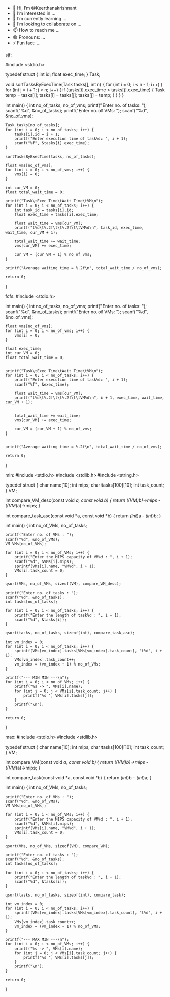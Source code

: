 - 👋 Hi, I’m @Keerthanakrishnant
- 👀 I’m interested in ...
- 🌱 I’m currently learning ...
- 💞️ I’m looking to collaborate on ...
- 📫 How to reach me ...
- 😄 Pronouns: ...
- ⚡ Fun fact: ...

<!---
Keerthanakrishnant/Keerthanakrishnant is a ✨ special ✨ repository because its `README.md` (this file) appears on your GitHub profile.
You can click the Preview link to take a look at your changes.
--->


sjf:

#include <stdio.h>

typedef struct {
    int id;
    float exec_time;
} Task;

void sortTasksByExecTime(Task tasks[], int n) {
    for (int i = 0; i < n - 1; i++) {
        for (int j = i + 1; j < n; j++) {
            if (tasks[i].exec_time > tasks[j].exec_time) {
                Task temp = tasks[i];
                tasks[i] = tasks[j];
                tasks[j] = temp;
            }
        }
    }
}

int main() {
    int no_of_tasks, no_of_vms;
    printf("Enter no. of tasks: ");
    scanf("%d", &no_of_tasks);
    printf("Enter no. of VMs: ");
    scanf("%d", &no_of_vms);

    Task tasks[no_of_tasks];
    for (int i = 0; i < no_of_tasks; i++) {
        tasks[i].id = i + 1;
        printf("Enter execution time of task%d: ", i + 1);
        scanf("%f", &tasks[i].exec_time);
    }

    sortTasksByExecTime(tasks, no_of_tasks);

    float vms[no_of_vms];
    for (int i = 0; i < no_of_vms; i++) {
        vms[i] = 0;
    }

    int cur_VM = 0;
    float total_wait_time = 0;

    printf("Task\tExec Time\tWait Time\tVM\n");
    for (int i = 0; i < no_of_tasks; i++) {
        int task_id = tasks[i].id;
        float exec_time = tasks[i].exec_time;

        float wait_time = vms[cur_VM];
        printf("t%d\t%.2f\t\t%.2f\t\tVM%d\n", task_id, exec_time, wait_time, cur_VM + 1);

        total_wait_time += wait_time;
        vms[cur_VM] += exec_time;

        cur_VM = (cur_VM + 1) % no_of_vms;
    }

    printf("Average waiting time = %.2f\n", total_wait_time / no_of_vms);

    return 0;
}



fcfs:
#include <stdio.h>

int main() {
    int no_of_tasks, no_of_vms;
    printf("Enter no. of tasks: ");
    scanf("%d", &no_of_tasks);
    printf("Enter no. of VMs: ");
    scanf("%d", &no_of_vms);

    float vms[no_of_vms];
    for (int i = 0; i < no_of_vms; i++) {
        vms[i] = 0;
    }

    float exec_time;
    int cur_VM = 0;
    float total_wait_time = 0;

  
    printf("Task\tExec Time\tWait Time\tVM\n");
    for (int i = 0; i < no_of_tasks; i++) {
        printf("Enter execution time of task%d: ", i + 1);
        scanf("%f", &exec_time);

        float wait_time = vms[cur_VM];
        printf("t%d\t%.2f\t\t%.2f\t\tVM%d\n", i + 1, exec_time, wait_time, cur_VM + 1);

       
        total_wait_time += wait_time;
        vms[cur_VM] += exec_time;

        cur_VM = (cur_VM + 1) % no_of_vms;
    }

    
    printf("Average waiting time = %.2f\n", total_wait_time / no_of_vms);

    return 0;
}


min:
#include <stdio.h>
#include <stdlib.h>
#include <string.h>

typedef struct {
    char name[10];
    int mips;
    char tasks[100][10];
    int task_count;
} VM;

int compare_VM_desc(const void *a, const void *b) {
    return ((VM*)b)->mips - ((VM*)a)->mips;
}

int compare_task_asc(const void *a, const void *b) {
    return *(int*)a - *(int*)b;
}

int main() {
    int no_of_VMs, no_of_tasks;

    printf("Enter no. of VMs : ");
    scanf("%d", &no_of_VMs);
    VM VMs[no_of_VMs];

    for (int i = 0; i < no_of_VMs; i++) {
        printf("Enter the MIPS capacity of VM%d : ", i + 1);
        scanf("%d", &VMs[i].mips);
        sprintf(VMs[i].name, "VM%d", i + 1);
        VMs[i].task_count = 0;
    }

    qsort(VMs, no_of_VMs, sizeof(VM), compare_VM_desc);

    printf("Enter no. of tasks : ");
    scanf("%d", &no_of_tasks);
    int tasks[no_of_tasks];

    for (int i = 0; i < no_of_tasks; i++) {
        printf("Enter the length of task%d : ", i + 1);
        scanf("%d", &tasks[i]);
    }

    qsort(tasks, no_of_tasks, sizeof(int), compare_task_asc);

    int vm_index = 0;
    for (int i = 0; i < no_of_tasks; i++) {
        sprintf(VMs[vm_index].tasks[VMs[vm_index].task_count], "t%d", i + 1);
        VMs[vm_index].task_count++;
        vm_index = (vm_index + 1) % no_of_VMs;
    }

    printf("--- MIN MIN ---\n");
    for (int i = 0; i < no_of_VMs; i++) {
        printf("%s -> ", VMs[i].name);
        for (int j = 0; j < VMs[i].task_count; j++) {
            printf("%s ", VMs[i].tasks[j]);
        }
        printf("\n");
    }

    return 0;
}


max:
#include <stdio.h>
#include <stdlib.h>

typedef struct {
    char name[10];
    int mips;
    char tasks[100][10];
    int task_count;
} VM;

int compare_VM(const void *a, const void *b) {
    return ((VM*)b)->mips - ((VM*)a)->mips;
}

int compare_task(const void *a, const void *b) {
    return *(int*)b - *(int*)a;
}

int main() {
    int no_of_VMs, no_of_tasks;

    printf("Enter no. of VMs : ");
    scanf("%d", &no_of_VMs);
    VM VMs[no_of_VMs];

    for (int i = 0; i < no_of_VMs; i++) {
        printf("Enter the MIPS capacity of VM%d : ", i + 1);
        scanf("%d", &VMs[i].mips);
        sprintf(VMs[i].name, "VM%d", i + 1);
        VMs[i].task_count = 0;
    }

    qsort(VMs, no_of_VMs, sizeof(VM), compare_VM);

    printf("Enter no. of tasks : ");
    scanf("%d", &no_of_tasks);
    int tasks[no_of_tasks];

    for (int i = 0; i < no_of_tasks; i++) {
        printf("Enter the length of task%d : ", i + 1);
        scanf("%d", &tasks[i]);
    }

    qsort(tasks, no_of_tasks, sizeof(int), compare_task);

    int vm_index = 0;
    for (int i = 0; i < no_of_tasks; i++) {
        sprintf(VMs[vm_index].tasks[VMs[vm_index].task_count], "t%d", i + 1);
        VMs[vm_index].task_count++;
        vm_index = (vm_index + 1) % no_of_VMs;
    }

    printf("--- MAX MIN ---\n");
    for (int i = 0; i < no_of_VMs; i++) {
        printf("%s -> ", VMs[i].name);
        for (int j = 0; j < VMs[i].task_count; j++) {
            printf("%s ", VMs[i].tasks[j]);
        }
        printf("\n");
    }

    return 0;
}
